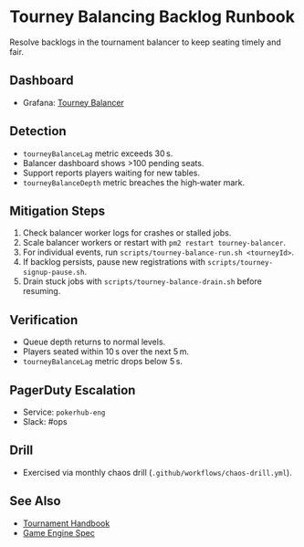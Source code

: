 # Tourney Balancing Backlog Runbook

Resolve backlogs in the tournament balancer to keep seating timely and fair.

## Dashboard
- Grafana: [Tourney Balancer](../analytics-dashboards.md)

## Detection
- `tourneyBalanceLag` metric exceeds 30 s.
- Balancer dashboard shows >100 pending seats.
- Support reports players waiting for new tables.
- `tourneyBalanceDepth` metric breaches the high‑water mark.

## Mitigation Steps
1. Check balancer worker logs for crashes or stalled jobs.
2. Scale balancer workers or restart with `pm2 restart tourney-balancer`.
3. For individual events, run `scripts/tourney-balance-run.sh <tourneyId>`.
4. If backlog persists, pause new registrations with `scripts/tourney-signup-pause.sh`.
5. Drain stuck jobs with `scripts/tourney-balance-drain.sh` before resuming.

## Verification
- Queue depth returns to normal levels.
- Players seated within 10 s over the next 5 m.
- `tourneyBalanceLag` metric drops below 5 s.

## PagerDuty Escalation
- Service: `pokerhub-eng`
- Slack: #ops

## Drill
- Exercised via monthly chaos drill (`.github/workflows/chaos-drill.yml`).

## See Also
- [Tournament Handbook](../player/tournament-handbook.md)
- [Game Engine Spec](../game-engine-spec.md)
